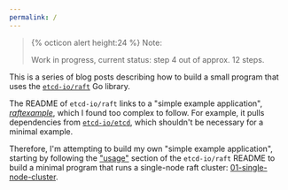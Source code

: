 ```yaml
---
permalink: /
---
```

> {% octicon alert height:24 %} Note:
> 
> Work in progress, current status: step 4 out of approx. 12 steps.

This is a series of blog posts describing how to build a small program that uses the [`etcd-io/raft`](https://github.com/etcd-io/raft) Go library.

The README of `etcd-io/raft` links to a "simple example application", [_raftexample_](https://github.com/etcd-io/etcd/tree/main/contrib/raftexample), which I found too complex to follow. For example, it pulls dependencies from [`etcd-io/etcd`](https://github.com/etcd-io/etcd), which shouldn't be necessary for a minimal example.

Therefore, I'm attempting to build my own "simple example application", starting by following the ["usage"](https://github.com/etcd-io/raft#usage) section of the `etcd-io/raft` README to build a minimal program that runs a single-node raft cluster: [01-single-node-cluster](01-single-node-cluster).